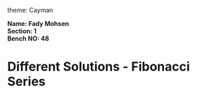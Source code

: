 theme: Cayman

**Name: Fady Mohsen** <br/>
**Section: 1** <br/>
**Bench NO: 48** <br/>


# Different Solutions - Fibonacci Series



